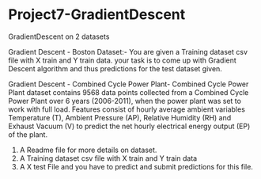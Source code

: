 # Project7-GradientDescent
GradientDescent on 2 datasets

Gradient Descent - Boston Dataset:-
You are given a Training dataset csv file with X train and Y train data.
your task is to come up with Gradient Descent algorithm and thus predictions for the test dataset given.


Gradient Descent - Combined Cycle Power Plant-
Combined Cycle Power Plant dataset contains 9568 data points collected from a Combined Cycle Power Plant over 6 years (2006-2011),
when the power plant was set to work with full load. Features consist of hourly average ambient variables Temperature (T),
Ambient Pressure (AP), Relative Humidity (RH) and Exhaust Vacuum (V) to predict the net hourly electrical energy output (EP) of the plant.

1. A Readme file for more details on dataset. 
2. A Training dataset csv file with X train and Y train data
3. A X test File and you have to predict and submit predictions for this file.
